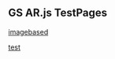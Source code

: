 ## GS AR.js TestPages

[imagebased](https://tetratoon.github.io/ARJS/index1.html)

[test](../p1.md)


